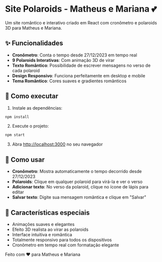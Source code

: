 # Site Polaroids - Matheus e Mariana 💕

Um site romântico e interativo criado em React com cronômetro e polaroids 3D para Matheus e Mariana.

## ✨ Funcionalidades

- **Cronômetro**: Conta o tempo desde 27/12/2023 em tempo real
- **9 Polaroids Interativas**: Com animação 3D de virar
- **Texto Romântico**: Possibilidade de escrever mensagens no verso de cada polaroid
- **Design Responsivo**: Funciona perfeitamente em desktop e mobile
- **Tema Romântico**: Cores suaves e gradientes românticos

## 🚀 Como executar

1. Instale as dependências:

```bash
npm install
```

2. Execute o projeto:

```bash
npm start
```

3. Abra [http://localhost:3000](http://localhost:3000) no seu navegador

## 🎨 Como usar

- **Cronômetro**: Mostra automaticamente o tempo decorrido desde 27/12/2023
- **Polaroids**: Clique em qualquer polaroid para virá-la e ver o verso
- **Adicionar texto**: No verso da polaroid, clique no ícone de lápis para editar
- **Salvar texto**: Digite sua mensagem romântica e clique em "Salvar"

## 💝 Características especiais

- Animações suaves e elegantes
- Efeito 3D realista ao virar as polaroids
- Interface intuitiva e romântica
- Totalmente responsivo para todos os dispositivos
- Cronômetro em tempo real com formatação elegante

Feito com ❤️ para Matheus e Mariana
